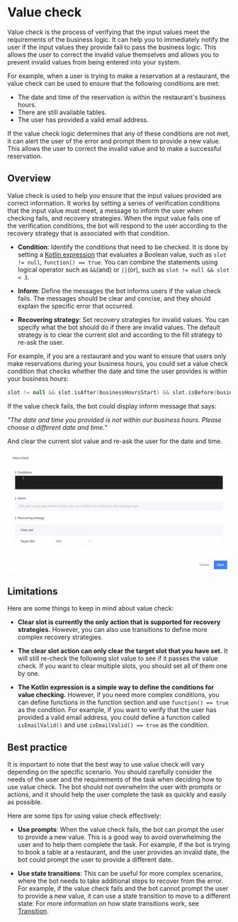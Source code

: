# Value check
Value check is the process of verifying that the input values meet the requirements of the business logic. It can help you to immediately notify the user if the input values they provide fail to pass the business logic. This allows the user to correct the invalid value themselves and allows you to prevent invalid values from being entered into your system. 

For example, when a user is trying to make a reservation at a restaurant, the value check can be used to ensure that the following conditions are met: 
- The date and time of the reservation is within the restaurant's business hours.
- There are still available tables.
- The user has provided a valid email address.

If the value check logic determines that any of these conditions are not met, it can alert the user of the error and prompt them to provide a new value. This allows the user to correct the invalid value and to make a successful reservation.

## Overview
Value check is used to help you ensure that the input values provided are correct information. It works by setting a series of verification conditions that the input value must meet, a message to inform the user when checking fails, and recovery strategies. When the input value fails one of the verification conditions, the bot will respond to the user according to the recovery strategy that is associated with that condition.

- **Condition**: Identify the conditions that need to be checked. It is done by setting a [Kotlin expression](kotlinexpression.md) that evaluates a Boolean value, such as `slot != null`, `function() == true`. You can combine the statements using logical operator such as `&&`(and) or `||`(or), such as `slot != null && slot < 3`.

- **Inform**: Define the messages the bot informs users if the value check fails. The messages should be clear and concise, and they should explain the specific error that occurred.

- **Recovering strategy**: Set recovery strategies for invalid values. You can specify what the bot should do if there are invalid values. The default strategy is to clear the current slot and according to the fill strategy to re-ask the user.

For example, if you are a restaurant and you want to ensure that users only make reservations during your business hours, you could set a value check condition that checks whether the date and time the user provides is within your business hours: 
```kotlin
slot != null && slot.isAfter(businessHoursStart) && slot.isBefore(businessHoursEnd)
```
If the value check fails, the bot could display inform message that says:

*"The date and time you provided is not within our business hours. Please choose a different date and time."*

And clear the current slot value and re-ask the user for the date and time.

![value check](/images/annotation/valuecheck/value-check.png)

## Limitations

Here are some things to keep in mind about value check:

- **Clear slot is currently the only action that is supported for recovery strategies.** However, you can also use transitions to define more complex recovery strategies.

- **The clear slot action can only clear the target slot that you have set.** It will still re-check the following slot value to see if it passes the value check. If you want to clear multiple slots, you should set all of them one by one.

- **The Kotlin expression is a simple way to define the conditions for value checking.** However, if you need more complex conditions, you can define functions in the function section and use `function() == true` as the condition. For example, if you want to verify that the user has provided a valid email address, you could define a function called `isEmailValid()` and use `isEmailValid() == true` as the condition.

## Best practice

It is important to note that the best way to use value check will vary depending on the specific scenario. You should carefully consider the needs of the user and the requirements of the task when deciding how to use value check. The bot should not overwhelm the user with prompts or actions, and it should help the user complete the task as quickly and easily as possible.

Here are some tips for using value check effectively:

- **Use prompts**: When the value check fails, the bot can prompt the user to provide a new value. This is a good way to avoid overwhelming the user and to help them complete the task. For example, if the bot is trying to book a table at a restaurant, and the user provides an invalid date, the bot could prompt the user to provide a different date.

- **Use state transitions**: This can be useful for more complex scenarios, where the bot needs to take additional steps to recover from the error. For example, if the value check fails and the bot cannot prompt the user to provide a new value, it can use a state transition to move to a different state. For more information on how state transitions work, see [Transition](transition.md).